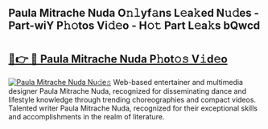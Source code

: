 ## Paula Mitrache Nuda O𝚗𝚕yf𝚊ns L𝚎a𝚔ed N𝚞𝚍es - Part-wiY P𝚑𝚘tos Vi𝚍𝚎o - H𝚘𝚝 Part L𝚎a𝚔s bQwcd

# <h2><a href="http://kf92a5.oniu.top/?m=Paula+Mitrache+Nuda">🔗👉 🔴 Paula Mitrache Nuda P𝚑ot𝚘𝚜 V𝚒d𝚎o</a></h2>

[![Paula Mitrache Nuda Nu𝚍e𝚜](https://i.imgur.com/0qMVB7G.gif)](http://kf92a5.oniu.top/?m=Paula+Mitrache+Nuda)
Web-based entertainer and multimedia designer Paula Mitrache Nuda, recognized for disseminating dance and lifestyle knowledge through trending choreographies and compact videos. Talented writer Paula Mitrache Nuda, recognized for their exceptional skills and accomplishments in the realm of literature.  
